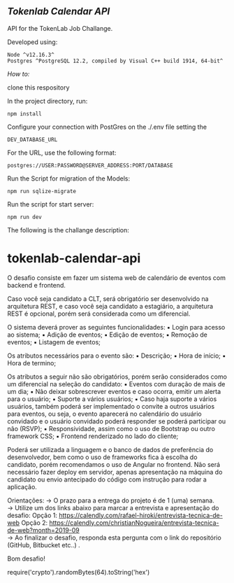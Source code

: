 
***Tokenlab Calendar API***
-----------------------

API for the TokenLab Job Challange.

Developed using:

    Node ^v12.16.3^
    Postgres ^PostgreSQL 12.2, compiled by Visual C++ build 1914, 64-bit^

*How to:*

clone this respository

In the project directory, run:

    npm install

Configure your connection with PostGres on the ./.env file setting the

    DEV_DATABASE_URL

For the URL, use the following format:

    postgres://USER:PASSWORD@SERVER_ADDRESS:PORT/DATABASE

Run the Script for migration of the Models:

    npm run sqlize-migrate

Run the script for start server:

    npm run dev


The following is the challange description:

# tokenlab-calendar-api
O desafio consiste em fazer um sistema web de calendário de eventos com backend e frontend. 

Caso você seja candidato a CLT, será obrigatório ser desenvolvido na arquitetura REST, e caso você seja candidato a estagiário, a arquitetura REST é opcional, porém será considerada como um diferencial. 

O sistema deverá prover as seguintes funcionalidades: 
▪ Login para acesso ao sistema; 
▪ Adição de eventos; 
▪ Edição de eventos; 
▪ Remoção de eventos; 
▪ Listagem de eventos;  

Os atributos necessários para o evento são: 
▪ Descrição; 
▪ Hora de início; 
▪ Hora de termino;  

Os atributos a seguir não são obrigatórios, porém serão considerados como um diferencial na seleção do candidato: 
▪ Eventos com duração de mais de um dia; 
▪ Não deixar sobrescrever eventos e caso ocorra, emitir um alerta para o usuário; 
▪ Suporte a vários usuários; 
▪ Caso haja suporte a vários usuários, também poderá ser implementado o convite a outros usuários para eventos, ou seja, o evento aparecerá no calendário do usuário convidado e o usuário convidado poderá responder se poderá participar ou não (RSVP); 
▪ Responsividade, assim como o uso de Bootstrap ou outro framework CSS; 
▪ Frontend renderizado no lado do cliente;  

Poderá ser utilizada a linguagem e o banco de dados de preferência do desenvolvedor, bem como o uso de frameworks fica à escolha do candidato, porém recomendamos o uso de Angular no frontend. Não será necessário fazer deploy em servidor, apenas apresentação na máquina do candidato ou envio antecipado do código com instrução para rodar a aplicação.  

Orientações: 
-> O prazo para a entrega do projeto é de 1 (uma) semana.  
-> Utilize um dos links abaixo para marcar a entrevista e apresentação do desafio: 
Opção 1: https://calendly.com/rafael-hiroki/entrevista-tecnica-de-web 
Opção 2: https://calendly.com/christianNogueira/entrevista-tecnica-de-web?month=2019-09  
-> Ao finalizar o desafio, responda esta pergunta com o link do repositório (GitHub, Bitbucket etc..) .  

Bom desafio!


require('crypto').randomBytes(64).toString('hex')
